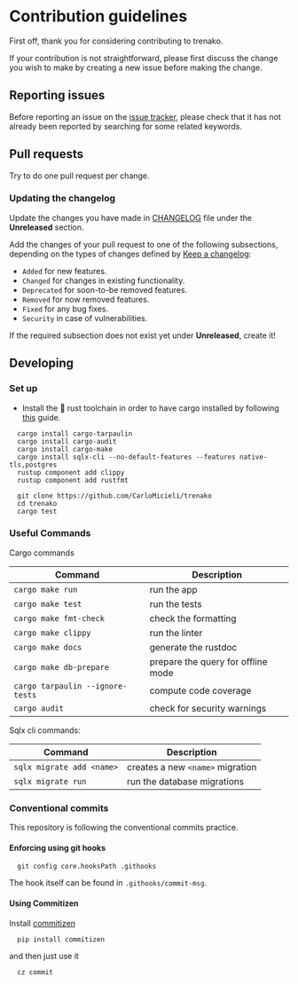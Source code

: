 # Contribution guidelines

First off, thank you for considering contributing to trenako.

If your contribution is not straightforward, please first discuss the change you
wish to make by creating a new issue before making the change.

## Reporting issues

Before reporting an issue on the
[issue tracker](https://github.com/CarloMicieli/trenako/issues),
please check that it has not already been reported by searching for some related
keywords.

## Pull requests

Try to do one pull request per change.

### Updating the changelog

Update the changes you have made in
[CHANGELOG](https://github.com/CarloMicieli/trenako/blob/main/CHANGELOG.md)
file under the **Unreleased** section.

Add the changes of your pull request to one of the following subsections,
depending on the types of changes defined by
[Keep a changelog](https://keepachangelog.com/en/1.0.0/):

- `Added` for new features.
- `Changed` for changes in existing functionality.
- `Deprecated` for soon-to-be removed features.
- `Removed` for now removed features.
- `Fixed` for any bug fixes.
- `Security` in case of vulnerabilities.

If the required subsection does not exist yet under **Unreleased**, create it!

## Developing

### Set up

* Install the 🦀 rust toolchain in order to have cargo installed by
  following [this](https://www.rust-lang.org/tools/install) guide.

```shell
  cargo install cargo-tarpaulin
  cargo install cargo-audit
  cargo install cargo-make
  cargo install sqlx-cli --no-default-features --features native-tls,postgres
  rustup component add clippy
  rustup component add rustfmt
```

```shell
  git clone https://github.com/CarloMicieli/trenako
  cd trenako
  cargo test
```

### Useful Commands

Cargo commands

| Command                          | Description                        |
|----------------------------------|------------------------------------|
| `cargo make run`                 | run the app                        |
| `cargo make test`                | run the tests                      |
| `cargo make fmt-check`           | check the formatting               |
| `cargo make clippy`              | run the linter                     |
| `cargo make docs`                | generate the rustdoc               |
| `cargo make db-prepare`          | prepare the query for offline mode |
| `cargo tarpaulin --ignore-tests` | compute code coverage              |
| `cargo audit`                    | check for security warnings        |

Sqlx cli commands:

| Command                          | Description                        |
|----------------------------------|------------------------------------|
| `sqlx migrate add <name>`        | creates a new `<name>` migration   |
| `sqlx migrate run`               | run the database migrations        |

### Conventional commits

This repository is following the conventional commits practice.

#### Enforcing using git hooks

```shell
  git config core.hooksPath .githooks
```

The hook itself can be found in `.githooks/commit-msg`.

#### Using Commitizen

Install [commitizen](https://github.com/commitizen-tools/commitizen)

```shell
  pip install commitizen
```

and then just use it

```shell
  cz commit
```
